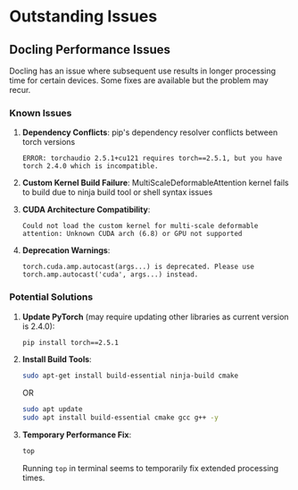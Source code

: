 # Outstanding Issues

## Docling Performance Issues
Docling has an issue where subsequent use results in longer processing time for certain devices. Some fixes are available but the problem may recur.

### Known Issues
1. **Dependency Conflicts**: pip's dependency resolver conflicts between torch versions
   ```
   ERROR: torchaudio 2.5.1+cu121 requires torch==2.5.1, but you have torch 2.4.0 which is incompatible.
   ```

2. **Custom Kernel Build Failure**: MultiScaleDeformableAttention kernel fails to build due to ninja build tool or shell syntax issues

3. **CUDA Architecture Compatibility**:
   ```
   Could not load the custom kernel for multi-scale deformable attention: Unknown CUDA arch (6.8) or GPU not supported
   ```

4. **Deprecation Warnings**:
   ```
   torch.cuda.amp.autocast(args...) is deprecated. Please use torch.amp.autocast('cuda', args...) instead.
   ```

### Potential Solutions

1. **Update PyTorch** (may require updating other libraries as current version is 2.4.0):
   ```bash
   pip install torch==2.5.1
   ```

2. **Install Build Tools**:
   ```bash
   sudo apt-get install build-essential ninja-build cmake
   ```
   OR
   ```bash
   sudo apt update
   sudo apt install build-essential cmake gcc g++ -y
   ```

3. **Temporary Performance Fix**:
   ```bash
   top
   ```
   Running `top` in terminal seems to temporarily fix extended processing times.
